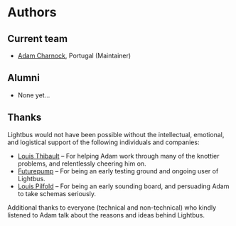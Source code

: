 # Authors

## Current team

* [Adam Charnock](https://github.com/adamcharnock/), Portugal (Maintainer)

## Alumni

* None yet...

## Thanks

Lightbus would not have been possible without the intellectual, emotional, and logistical support 
of the following individuals and companies:

* [Louis Thibault](https://github.com/lthibault) 
    – For helping Adam work through many of the knottier problems, and relentlessly cheering him on.
* [Futurepump](https://futurepump.com/)
    – For being an early testing ground and ongoing user of Lightbus.
* [Louis Pilfold](https://github.com/lpil) 
    – For being an early sounding board, and persuading Adam to take schemas seriously.

Additional thanks to everyone (technical and non-technical) who kindly listened to Adam 
talk about the reasons and ideas behind Lightbus.

